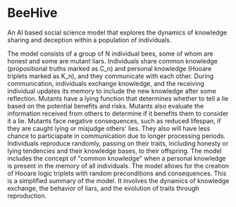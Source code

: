 # BeeHive
An AI based social science model that explores the dynamics of knowledge sharing and deception within a population of individuals.

The model consists of a group of N individual bees, some of whom are honest and some are mutant liars.
Individuals share common knowledge (propositional truths marked as C_n) and personal knowledge (Hooare triplets marked as K_n), and they communicate with each other.
During communication, individuals exchange knowledge, and the receiving individual updates its memory to include the new knowledge after some reflection.
Mutants have a lying function that determines whether to tell a lie based on the potential benefits and risks.
Mutants also evaluate the information received from others to determine if it benefits them to consider it a lie.
Mutants face negative consequences, such as reduced lifespan, if they are caught lying or misjudge others' lies. They also will have less chance to particiapate in communication due to longer processing periods.
Individuals reproduce randomly, passing on their traits, including honesty or lying tendencies and their knowledge bases, to their offspring.
The model includes the concept of "common knowledge" when a personal knowledge is present in the memory of all individuals.
The model allows for the creation of Hooare logic triplets with random preconditions and consequences.
This is a simplified summary of the model. It involves the dynamics of knowledge exchange, the behavior of liars, and the evolution of traits through reproduction.